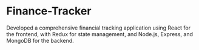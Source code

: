 # Finance-Tracker
Developed a comprehensive financial tracking application using React for the frontend, with Redux for state management, and Node.js, Express, and MongoDB for the backend.

